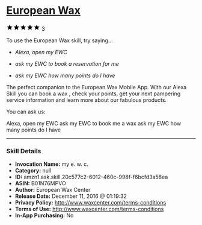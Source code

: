 # [European Wax](http://alexa.amazon.com/#skills/amzn1.ask.skill.20c577c2-6012-460c-998f-f6bcfd3a58ea)
![5 stars](../../images/ic_star_black_18dp_1x.png)![5 stars](../../images/ic_star_black_18dp_1x.png)![5 stars](../../images/ic_star_black_18dp_1x.png)![5 stars](../../images/ic_star_black_18dp_1x.png)![5 stars](../../images/ic_star_black_18dp_1x.png) 3

To use the European Wax skill, try saying...

* *Alexa, open my EWC*

* *ask my EWC to book a reservation for me*

* *ask my EWC how many points do I have*

The perfect companion to the European Wax Mobile App.  With our Alexa Skill you can book a wax , check your points,  get your next pampering service information and learn more about our fabulous products.

You can ask us:

Alexa, open my EWC
ask my EWC to book me a wax
ask my EWC how many points do I have

***

### Skill Details

* **Invocation Name:** my e. w. c.
* **Category:** null
* **ID:** amzn1.ask.skill.20c577c2-6012-460c-998f-f6bcfd3a58ea
* **ASIN:** B01N76MPVO
* **Author:** European Wax Center
* **Release Date:** December 11, 2016 @ 01:19:32
* **Privacy Policy:** http://www.waxcenter.com/terms-conditions
* **Terms of Use:** http://www.waxcenter.com/terms-conditions
* **In-App Purchasing:** No
